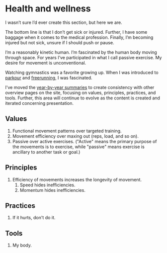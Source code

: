 # Health and wellness

I wasn’t sure I’d ever create this section, but here we are.

The bottom line is that I don’t get sick or injured. Further, I have some baggage when it comes to the medical profession. Finally, I’m becoming injured but not sick, unsure if I should push or pause.

I’m a reasonably kinetic human. I’m fascinated by the human body moving through space. For years I’ve participated in what I call passive exercise. My desire for movement is unconventional.

Watching gymnastics was a favorite growing up. When I was introduced to [parkour](https://en.m.wikipedia.org/wiki/Parkour) and [freerunning](https://en.m.wikipedia.org/wiki/Freerunning), I was fascinated.

I've moved the [year-by-year summaries](/experiences/health-and-wellness) to create consistency with other overview pages on the site, focusing on values, principles, practices, and tools. Further, this area will continue to evolve as the content is created and iterated concerning presentation.

## Values

1. Functional movement patterns over targeted training.
2. Movement efficiency over maxing out (reps, load, and so on).
3. Passive over active exercises. ("Active" means the primary purpose of the movements is to exercise, while "passive" means exercise is ancillary to another task or goal.)

## Principles

1. Efficiency of movements increases the longevity of movement.
	1. Speed hides inefficiencies.
	2. Momentum hides inefficiencies.

## Practices

1. If it hurts, don't do it.

## Tools

1. My body.
